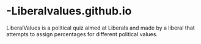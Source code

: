 # -Liberalvalues.github.io
LiberalValues is a political quiz aimed at Liberals and made by a liberal that attempts to assign percentages for different political values.
